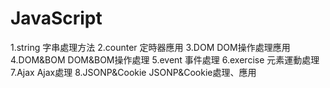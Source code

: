 # JavaScript

  1.string   		字串處理方法
  2.counter 		定時器應用
  3.DOM      		DOM操作處理應用
  4.DOM&BOM  		DOM&BOM操作處理
  5.event    		事件處理
  6.exercise 		元素運動處理
  7.Ajax     		Ajax處理
  8.JSONP&Cookie  	JSONP&Cookie處理、應用

